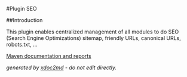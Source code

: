 
#Plugin SEO

##Introduction

This plugin enables centralized management of all modules to do SEO (Search Engine Optimizations) sitemap, friendly URLs, canonical URLs, robots.txt, ...


[Maven documentation and reports](http://dev.lutece.paris.fr/plugins/plugin-seo/)



 *generated by [xdoc2md](https://github.com/lutece-platform/tools-maven-xdoc2md-plugin) - do not edit directly.*